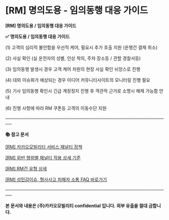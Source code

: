 # [RM] 명의도용 - 임의동행 대응 가이드

**[RM] 명의도용 / 임의동행 대응 가이드**

**✅ 명의도용 / 임의동행 대응 가이드**

(1) 고객의 심리적 불안함을 우선적 케어, 필요시 추가 호출 지원 (운행건 결제 취소)

(2) 사실 확인 (실 운전자의 성별, 인상 착의, 주차 장소등 / 관할 경찰서등)

(3) 임의동행 발생시 경우 고객 케어 차원의 현장 사실 확인 뉘앙스로 진행

(4) 대외 이슈화가 예상되는 경우 미디어 커뮤니티사이트의 모니터링 진행 필요

(5) 기사 임의동행 확인시 긴급 계정정지 진행 후 객관적 근거로 소명시 해제 가능함 안내

(6) 진행 사항에 따라 RM 쿠폰등 고객의 이동수단 지원

**────────────────────────────────────────────────────**

**📚 참고 문서**

[[RM] 카카오모빌리티 서비스 패널티 정책](https://kakaomobilitysupport.zendesk.com/hc/ko/articles/39999418590105)

[[RM] 위반 행위별 패널티 적용 상세 기준](https://kakaomobilitysupport.zendesk.com/hc/ko/articles/40001886598553)

[[RM] RM건 유형 상세](https://kakaomobilitysupport.zendesk.com/hc/ko/articles/40002148279065)

[[RM] 성민감이슈, 형사사고 피해자 소통 FAQ 바로가기](https://kakaomobilitysupport.zendesk.com/hc/ko/sections/39995774557721--RM-%EC%84%B1%EB%AF%BC%EA%B0%90%EC%9D%B4%EC%8A%88-%ED%98%95%EC%82%AC%EC%82%AC%EA%B3%A0-%ED%94%BC%ED%95%B4%EC%9E%90-%EC%86%8C%ED%86%B5-FAQ)

**────────────────────────────────────────────────────**

**본 문서와 내용은 (주)카카오모빌리티 confidential 입니다. 외부 유출을 절대 금합니다.**